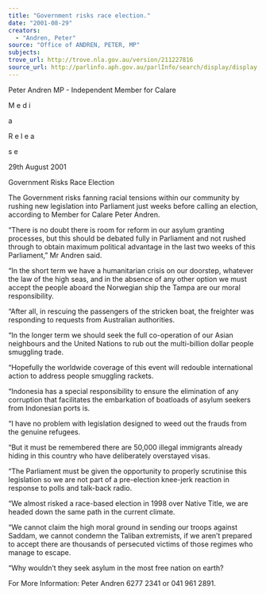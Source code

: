 ```yaml
---
title: "Government risks race election."
date: "2001-08-29"
creators:
  - "Andren, Peter"
source: "Office of ANDREN, PETER, MP"
subjects:
trove_url: http://trove.nla.gov.au/version/211227816
source_url: http://parlinfo.aph.gov.au/parlInfo/search/display/display.w3p;query=Id%3A%22media/pressrel/UJT46%22
---
```


 Peter Andren MP - Independent Member for Calare

 M e d i

 a

 R e l e a

 s e

 29th August 2001

 Government Risks Race Election  

 

 The Government risks fanning racial tensions within our community by rushing new legislation into Parliament just weeks before calling an election, according to Member for Calare Peter Andren.  

 “There is no doubt there is room for reform in our asylum granting processes, but this should be debated fully in Parliament and not rushed through to obtain maximum political advantage in the last two weeks of this Parliament,” Mr Andren said.  

 “In the short term we have a humanitarian crisis on our doorstep, whatever the law of the high seas, and in the absence of any other option we must accept the people aboard the Norwegian ship the Tampa are our moral responsibility.

 “After all, in rescuing the passengers of the stricken boat, the freighter was responding to requests from Australian authorities.  

 “In the longer term we should seek the full co-operation of our Asian neighbours and the United Nations to rub out the multi-billion dollar people smuggling trade.

 “Hopefully the worldwide coverage of this event will redouble international action to address people smuggling rackets.

 “Indonesia has a special responsibility to ensure the elimination of any corruption that facilitates the embarkation of boatloads of asylum seekers from Indonesian ports is.  

 “I have no problem with legislation designed to weed out the frauds from the genuine refugees.

 “But it must be remembered there are 50,000 illegal immigrants already hiding in this country who have deliberately overstayed visas.  

 “The Parliament must be given the opportunity to properly scrutinise this legislation so we are not part of a pre-election knee-jerk reaction in response to polls and talk-back radio.  

 “We almost risked a race-based election in 1998 over Native Title, we are headed down the same path in the current climate.  

 “We cannot claim the high moral ground in sending our troops against Saddam, we cannot condemn the Taliban extremists, if we aren’t prepared to accept there are thousands of persecuted victims of those regimes who manage to escape.  

 “Why wouldn’t they seek asylum in the most free nation on earth?  

 For More Information: Peter Andren 6277 2341 or 041 961 2891.

